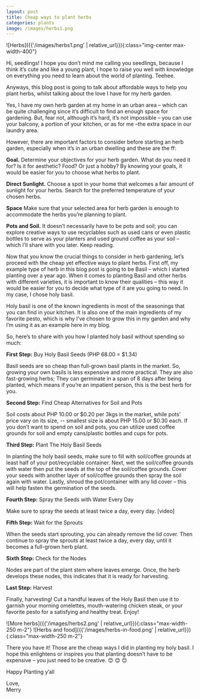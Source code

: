```yaml
---
layout: post
title: Cheap ways to plant herbs
categories: plants
image: /images/herbs1.png
---
```


![Herbs]({{'/images/herbs1.png' | relative_url}}){:class="img-center max-width-400"}

Hi, seedlings! I hope you don’t mind me calling you seedlings, because I think it’s cute and like a young plant, I hope to raise you well with knowledge on everything you need to learn about the world of planting. Teehee.

Anyways, this blog post is going to talk about affordable ways to help you plant herbs, whilst talking about the love I have for my herb garden.

Yes, I have my own herb garden at my home in an urban area – which can be quite challenging since it’s difficult to find an enough space for gardening. But, fear not, although it’s hard, it’s not impossible – you can use your balcony, a portion of your kitchen, or as for me –the extra space in our laundry area.

However, there are important factors to consider before starting an herb garden, especially when it’s in an urban dwelling and these are the ff:

**Goal.** Determine your objectives for your herb garden. What do you need it for? Is it for aesthetic? Food? Or just a hobby? By knowing your goals, it would be easier for you to choose what herbs to plant.

**Direct Sunlight.** Choose a spot in your home that welcomes a fair amount of sunlight for your herbs. Search for the preferred temperature of your chosen herbs.

**Space** Make sure that your selected area for herb garden is enough to accommodate the herbs you’re planning to plant.

**Pots and Soil.** It doesn’t necessarily have to be pots and soil; you can explore creative ways to use recyclables such as used cans or even plastic bottles to serve as your planters and used ground coffee as your soil – which I’ll share with you later. Keep reading.

Now that you know the crucial things to consider in herb gardening, let’s proceed with the cheap yet effective ways to plant herbs. First off, my example type of herb in this blog post is going to be Basil – which I started planting over a year ago. When it comes to planting Basil and other herbs with different varieties, it is important to know their qualities – this way it would be easier for you to decide what type of it are you going to need. In my case, I chose holy basil.

Holy basil is one of the known ingredients in most of the seasonings that you can find in your kitchen. It is also one of the main ingredients of my favorite pesto, which is why I’ve chosen to grow this in my garden and why I’m using it as an example here in my blog.

So, here’s to share with you how I planted holy basil without spending so much:

**First Step:** Buy Holy Basil Seeds (PHP 68.00 = \$1.34)

Basil seeds are so cheap than full-grown basil plants in the market. So, growing your own basils is less expensive and more practical. They are also fast-growing herbs; They can germinate in a span of 8 days after being planted, which means if you’re an impatient person, this is the best herb for you.

**Second Step:** Find Cheap Alternatives for Soil and Pots

Soil costs about PHP 10.00 or $0.20 per 3kgs in the market, while pots’ price vary on its size, -- smallest size is about PHP 15.00 or $0.30 each. If you don’t want to spend on soil and pots, you can utilize used coffee grounds for soil and empty cans/plastic bottles and cups for pots.

**Third Step:** Plant The Holy Basil Seeds

In planting the holy basil seeds, make sure to fill with soil/coffee grounds at least half of your pot/recyclable container. Next, wet the soil/coffee grounds with water then put the seeds at the top of the soil/coffee grounds. Cover your seeds with another layer of soil/coffee grounds then spray the soil again with water. Lastly, shroud the pot/container with any lid cover – this will help fasten the germination of the seeds.

**Fourth Step:** Spray the Seeds with Water Every Day

Make sure to spray the seeds at least twice a day, every day.
[video]

**Fifth Step:** Wait for the Sprouts

When the seeds start sprouting, you can already remove the lid cover. Then continue to spray the sprouts at least twice a day, every day, until it becomes a full-grown herb plant.

**Sixth Step:** Check for the Nodes

Nodes are part of the plant stem where leaves emerge. Once, the herb develops these nodes, this indicates that it is ready for harvesting.

**Last Step:** Harvest

Finally, harvesting! Cut a handful leaves of the Holy Basil then use it to garnish your morning omelettes, mouth-watering chicken steak, or your favorite pesto for a satisfying and healthy treat. Enjoy!

![More herbs]({{'/images/herbs2.png' | relative_url}}){:class="max-width-250 m-2"}
![Herbs and food]({{'/images/herbs-in-food.png' | relative_url}}){:class="max-width-250 m-2"}

There you have it! Those are the cheap ways I did in planting my holy basil. I hope this enlightens or inspires you that planting doesn’t have to be expensive – you just need to be creative. 😊 😊 😊

Happy Planting y’all

<div>Love,</div>
<div class="signature">Merry</div>
